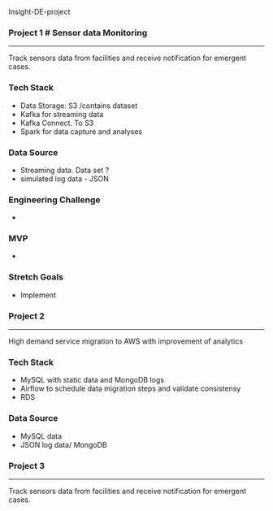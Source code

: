 Insight-DE-project

### Project 1 # Sensor data Monitoring  
***
Track sensors data from facilities and receive notification for emergent cases.

### Tech Stack
- Data Storage: S3 /contains dataset 
- Kafka for streaming data
- Kafka Connect. To S3 
- Spark for data capture and analyses 
 

### Data Source
- Streaming data. Data set ?
- simulated log data - JSON 

### Engineering Challenge
- 
### MVP
- 
### Stretch Goals
- Implement 


### Project 2 #  
***
High demand service migration to AWS with improvement of analytics
### Tech Stack
- MySQL with static data and MongoDB logs 
- Airflow to schedule data migration steps and validate consistensy 
- RDS 
### Data Source
- MySQL data
- JSON log data/ MongoDB


### Project 3 #  
***
Track sensors data from facilities and receive notification for emergent cases.
